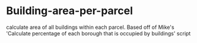 # Building-area-per-parcel
calculate area of all buildings within each parcel. Based off of Mike's 'Calculate percentage of each borough that is occupied by buildings' script
